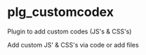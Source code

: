 # plg_customcodex
Plugin to add custom codes (JS's &amp; CSS's)

Add custom JS' & CSS's via code or add files
